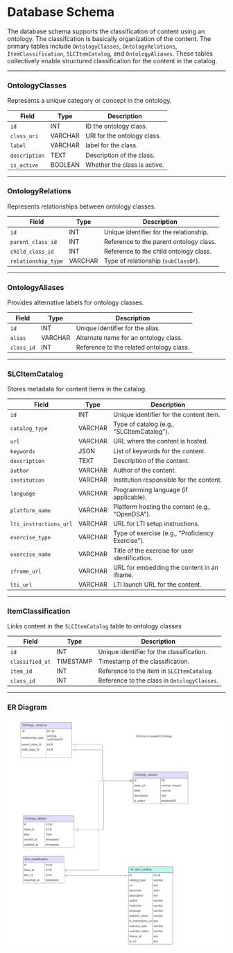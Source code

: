 # Database Schema

The database schema supports the classification of content using an ontology. The classifcation is basically organization of the content. The primary tables include `OntologyClasses`, `OntologyRelations`, `ItemClassification`, `SLCItemCatalog`, and `OntologyAliases`. These tables collectively enable structured classification for the content in the catalog.

---

### OntologyClasses
Represents a unique category or concept in the ontology.

| Field         | Type      | Description                              |
|---------------|-----------|------------------------------------------|
| `id`          | INT       | ID the ontology class.                   |
| `class_uri`   | VARCHAR   | URI for the ontology class.              |
| `label`       | VARCHAR   | label for the class.                     |
| `description` | TEXT      | Description of the class.                |
| `is_active`   | BOOLEAN   | Whether the class is active.             |

 

---

### OntologyRelations 
Represents relationships between ontology classes.

| Field             | Type      | Description                                  |
|-------------------|-----------|----------------------------------------------|
| `id`              | INT       | Unique identifier for the relationship.      |
| `parent_class_id` | INT       | Reference to the parent ontology class.      |
| `child_class_id`  | INT       | Reference to the child ontology class.       |
| `relationship_type` | VARCHAR | Type of relationship (`subClassOf`).   |


---

### OntologyAliases
Provides alternative labels for ontology classes.

| Field       | Type      | Description                              |
|-------------|-----------|------------------------------------------|
| `id`        | INT       | Unique identifier for the alias.         |
| `alias`     | VARCHAR   | Alternate name for an ontology class.    |
| `class_id`  | INT       | Reference to the related ontology class. |


---



### SLCItemCatalog
Stores metadata for content items in the catalog.

| Field              | Type       | Description                                  |
|--------------------|------------|----------------------------------------------|
| `id`               | INT        | Unique identifier for the content item.      |
| `catalog_type`     | VARCHAR    | Type of catalog (e.g., "SLCItemCatalog").     |
| `url`              | VARCHAR    | URL where the content is hosted.             |
| `keywords`         | JSON       | List of keywords for the content.            |
| `description`      | TEXT       | Description of the content.                  |
| `author`           | VARCHAR    | Author of the content.                       |
| `institution`      | VARCHAR    | Institution responsible for the content.     |
| `language`         | VARCHAR    | Programming language (if applicable). |
| `platform_name`    | VARCHAR    | Platform hosting the content (e.g., "OpenDSA"). |
| `lti_instructions_url` | VARCHAR | URL for LTI setup instructions.             |
| `exercise_type`    | VARCHAR    | Type of exercise (e.g., "Proficiency Exercise"). |
| `exercise_name`    | VARCHAR    | Title of the exercise for user identification. |
| `iframe_url`       | VARCHAR    | URL for embedding the content in an iframe.  |
| `lti_url`          | VARCHAR    | LTI launch URL for the content.              |


---

### ItemClassification
Links content in the `SLCItemCatalog` table to ontology classes

| Field         | Type      | Description                                  |
|---------------|-----------|----------------------------------------------|
| `id`          | INT       | Unique identifier for the classification.    |
| `classified_at` | TIMESTAMP | Timestamp of the classification.            |
| `item_id`     | INT       | Reference to the item in `SLCItemCatalog`.   |
| `class_id`    | INT       | Reference to the class in `OntologyClasses`. |


---


### ER Diagram

![ER Diagram](./images/ontology_schema.png)



